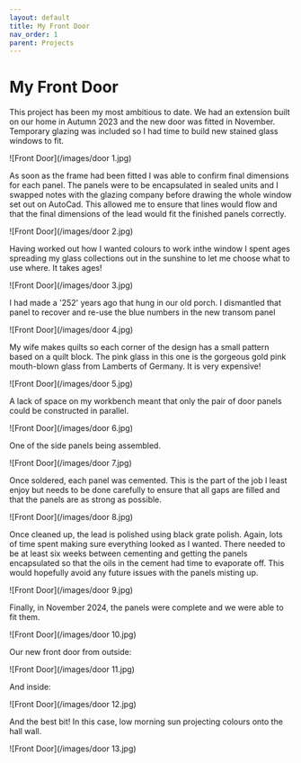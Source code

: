 ```yaml
---
layout: default
title: My Front Door
nav_order: 1
parent: Projects
---
```


# My Front Door

This project has been my most ambitious to date. We had an extension built on our home in Autumn 2023 and the new door was fitted in November. Temporary glazing was included so I had time to build new stained glass windows to fit.

![Front Door](/images/door 1.jpg)

As soon as the frame had been fitted I was able to confirm final dimensions for each panel. The panels were to be encapsulated in sealed units and I swapped notes with the glazing company before drawing the whole window set out on AutoCad. This allowed me to ensure that lines would flow and that the final dimensions of the lead would fit the finished panels correctly.

![Front Door](/images/door 2.jpg)

Having worked out how I wanted colours to work inthe window I spent ages spreading my glass collections out in the sunshine to let me choose what to use where. It takes ages!

![Front Door](/images/door 3.jpg)

I had made a '252' years ago that hung in our old porch. I dismantled that panel to recover and re-use the blue numbers in the new transom panel

![Front Door](/images/door 4.jpg)

My wife makes quilts so each corner of the design has a small pattern based on a quilt block. The pink glass in this one is the gorgeous gold pink mouth-blown glass from Lamberts of Germany. It is very expensive!

![Front Door](/images/door 5.jpg)

A lack of space on my workbench meant that only the pair of door panels could be constructed in parallel. 

![Front Door](/images/door 6.jpg)

One of the side panels being assembled.

![Front Door](/images/door 7.jpg)

Once soldered, each panel was cemented. This is the part of the job I least enjoy but needs to be done carefully to ensure that all gaps are filled and that the panels are as strong as possible.

![Front Door](/images/door 8.jpg)

Once cleaned up, the lead is polished using black grate polish. Again, lots of time spent making sure everything looked as I wanted. There needed to be at least six weeks between cementing and getting the panels encapsulated so that the oils in the cement had time to evaporate off. This would hopefully avoid any future issues with the panels misting up.

![Front Door](/images/door 9.jpg)

Finally, in November 2024, the panels were complete and we were able to fit them.

![Front Door](/images/door 10.jpg)

Our new front door from outside:

![Front Door](/images/door 11.jpg)

And inside:

![Front Door](/images/door 12.jpg)

And the best bit! In this case, low morning sun projecting colours onto the hall wall.

![Front Door](/images/door 13.jpg)

